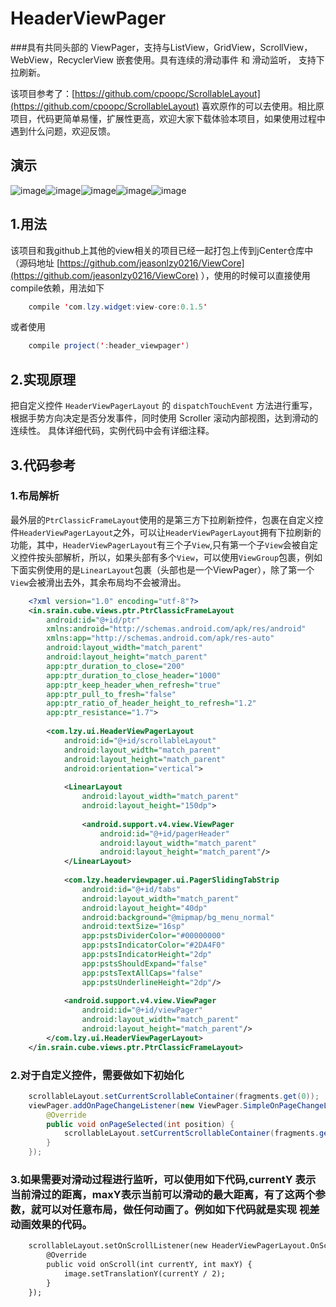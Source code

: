 # HeaderViewPager
###具有共同头部的 ViewPager，支持与ListView，GridView，ScrollView，WebView，RecyclerView 嵌套使用。具有连续的滑动事件 和 滑动监听， 支持下拉刷新。

该项目参考了：[https://github.com/cpoopc/ScrollableLayout](https://github.com/cpoopc/ScrollableLayout) 喜欢原作的可以去使用。相比原项目，代码更简单易懂，扩展性更高，欢迎大家下载体验本项目，如果使用过程中遇到什么问题，欢迎反馈。

## 演示
 ![image](https://github.com/jeasonlzy0216/HeaderViewPager/blob/master/screenshots/demo1.png)![image](https://github.com/jeasonlzy0216/HeaderViewPager/blob/master/screenshots/demo2.gif)![image](https://github.com/jeasonlzy0216/HeaderViewPager/blob/master/screenshots/demo3.gif)![image](https://github.com/jeasonlzy0216/HeaderViewPager/blob/master/screenshots/demo4.gif)![image](https://github.com/jeasonlzy0216/HeaderViewPager/blob/master/screenshots/demo5.gif)

## 1.用法
该项目和我github上其他的view相关的项目已经一起打包上传到jCenter仓库中（源码地址 [https://github.com/jeasonlzy0216/ViewCore](https://github.com/jeasonlzy0216/ViewCore) ），使用的时候可以直接使用compile依赖，用法如下
```java
	compile 'com.lzy.widget:view-core:0.1.5'
```
或者使用
```java
    compile project(':header_viewpager')
```

## 2.实现原理
把自定义控件 `HeaderViewPagerLayout` 的 `dispatchTouchEvent` 方法进行重写，根据手势方向决定是否分发事件，同时使用 Scroller 滚动内部视图，达到滑动的连续性。 具体详细代码，实例代码中会有详细注释。

## 3.代码参考
### 1.布局解析
最外层的`PtrClassicFrameLayout`使用的是第三方下拉刷新控件，包裹在自定义控件`HeaderViewPagerLayout`之外，可以让`HeaderViewPagerLayout`拥有下拉刷新的功能，其中，`HeaderViewPagerLayout`有三个子`View`,只有第一个子`View`会被自定义控件按头部解析，所以，如果头部有多个`View`，可以使用`ViewGroup`包裹，例如下面实例使用的是`LinearLayout`包裹（头部也是一个ViewPager），除了第一个`View`会被滑出去外，其余布局均不会被滑出。
```xml
	<?xml version="1.0" encoding="utf-8"?>
	<in.srain.cube.views.ptr.PtrClassicFrameLayout
	    android:id="@+id/ptr"
	    xmlns:android="http://schemas.android.com/apk/res/android"
	    xmlns:app="http://schemas.android.com/apk/res-auto"
	    android:layout_width="match_parent"
	    android:layout_height="match_parent"
	    app:ptr_duration_to_close="200"
	    app:ptr_duration_to_close_header="1000"
	    app:ptr_keep_header_when_refresh="true"
	    app:ptr_pull_to_fresh="false"
	    app:ptr_ratio_of_header_height_to_refresh="1.2"
	    app:ptr_resistance="1.7">
	
	    <com.lzy.ui.HeaderViewPagerLayout
	        android:id="@+id/scrollableLayout"
	        android:layout_width="match_parent"
	        android:layout_height="match_parent"
	        android:orientation="vertical">
	
	        <LinearLayout
	            android:layout_width="match_parent"
	            android:layout_height="150dp">
	
	            <android.support.v4.view.ViewPager
	                android:id="@+id/pagerHeader"
	                android:layout_width="match_parent"
	                android:layout_height="match_parent"/>
	        </LinearLayout>
	
	        <com.lzy.headerviewpager.ui.PagerSlidingTabStrip
	            android:id="@+id/tabs"
	            android:layout_width="match_parent"
	            android:layout_height="40dp"
	            android:background="@mipmap/bg_menu_normal"
	            android:textSize="16sp"
	            app:pstsDividerColor="#00000000"
	            app:pstsIndicatorColor="#2DA4F0"
	            app:pstsIndicatorHeight="2dp"
	            app:pstsShouldExpand="false"
	            app:pstsTextAllCaps="false"
	            app:pstsUnderlineHeight="2dp"/>
	
	        <android.support.v4.view.ViewPager
	            android:id="@+id/viewPager"
	            android:layout_width="match_parent"
	            android:layout_height="match_parent"/>
	    </com.lzy.ui.HeaderViewPagerLayout>
	</in.srain.cube.views.ptr.PtrClassicFrameLayout>
```
### 2.对于自定义控件，需要做如下初始化
```java
	scrollableLayout.setCurrentScrollableContainer(fragments.get(0));
    viewPager.addOnPageChangeListener(new ViewPager.SimpleOnPageChangeListener() {
        @Override
        public void onPageSelected(int position) {
            scrollableLayout.setCurrentScrollableContainer(fragments.get(position));
        }
    });
```
### 3.如果需要对滑动过程进行监听，可以使用如下代码,currentY 表示当前滑过的距离，maxY表示当前可以滑动的最大距离，有了这两个参数，就可以对任意布局，做任何动画了。例如如下代码就是实现 视差动画效果的代码。
```xml
	scrollableLayout.setOnScrollListener(new HeaderViewPagerLayout.OnScrollListener() {
        @Override
        public void onScroll(int currentY, int maxY) {
            image.setTranslationY(currentY / 2);
        }
    });
```
